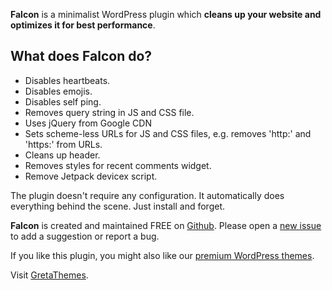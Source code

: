 **Falcon** is a minimalist WordPress plugin which **cleans up your website and optimizes it for best performance**.

## What does Falcon do?

* Disables heartbeats.
* Disables emojis.
* Disables self ping.
* Removes query string in JS and CSS file.
* Uses jQuery from Google CDN
* Sets scheme-less URLs for JS and CSS files, e.g. removes 'http:' and 'https:' from URLs.
* Cleans up header.
* Removes styles for recent comments widget.
* Remove Jetpack devicex script.

The plugin doesn't require any configuration. It automatically does everything behind the scene. Just install and forget.

**Falcon** is created and maintained FREE on [Github](https://github.com/gretathemes/falcon). Please open a [new issue](https://github.com/gretathemes/falcon/issues) to add a suggestion or report a bug.

If you like this plugin, you might also like our [premium WordPress themes](http://gretathemes.com).

Visit [GretaThemes](http://gretathemes.com).
